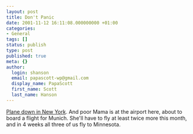 ```yaml
---
layout: post
title: Don't Panic
date: 2001-11-12 16:11:08.000000000 +01:00
categories:
- General
tags: []
status: publish
type: post
published: true
meta: {}
author:
  login: shanson
  email: papascott-wp@gmail.com
  display_name: PapaScott
  first_name: Scott
  last_name: Hanson
---
```

<p><a href="http://www.cnn.com/2001/US/11/12/newyork.crash/index.html">Plane down in New York</a>. And poor Mama is at the airport here, about to board a flight for Munich. She'll have to fly at least twice more this month, and in 4 weeks all three of us fly to Minnesota.</p>
